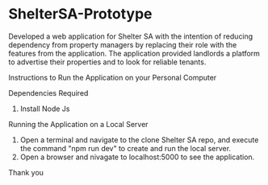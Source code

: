 # ShelterSA-Prototype
Developed a web application for Shelter SA with the intention of reducing dependency from property managers by replacing their role with  the features from the application. 
The application provided landlords a platform to advertise their properties and to look for reliable tenants.

Instructions to Run the Application on your Personal Computer 

Dependencies Required
1) Install Node Js

Running the Application on a Local Server 
1) Open a terminal and navigate to the clone Shelter SA repo, and execute the command "npm run dev" to create and run the local server.
2) Open a browser and nivagate to localhost:5000 to see the application.

Thank you
